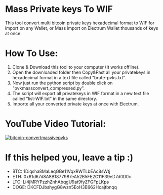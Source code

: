 # Mass Private keys To WIF
This tool convert multi bitcoin private keys hexadecimal format to WIF for import on any Wallet, or Mass import on Electrum Wallet thousands of keys at once.

# How To Use:
1) Clone & Download this tool to your computer (It works offline).
2) Open the downloaded folder then Copy&Past all your privatekeys in hexadecimal format in a text file called "brute-pvks.txt".
3) Now just run the python script by double click on "pvkmassconvert_compressed.py".
4) The script will export all privatekeys in WIF format in a new text file called "list-WIF.txt" in the same directory.
5) Importe all your converted private keys at once with Electrum.

# YouTube Video Tutorial:
[![bitcoin-convertmassivepvks](https://i.imgur.com/LNil7QN.png)](https://www.youtube.com/watch?v=_KznkWyNCMk)

# If this helped you, leave a tip :)
- BTC: 1Diqsha8MaLeqGBe11VqxRWTLbEAc8sWtj
- ETH: 0x81d67d8A8B1877987eA52B5FE2C11F39eD7d0D0c
- LTC: Li4jMRYPzzhZnhAbqgU9at9fyZFGFpLKps
- DOGE: DKCFDJbshygG8wzn5EoH3B662Hcajtbnqq
